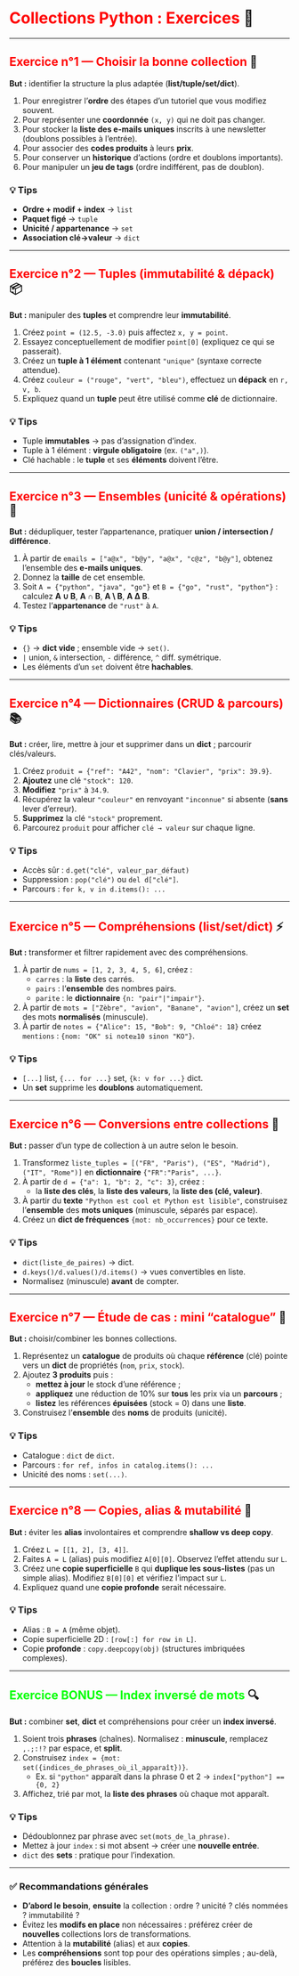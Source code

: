 # <span style="color:red;">Collections Python : Exercices </span> 📘

---

## <span style="color:red;">Exercice n°1 — Choisir la bonne collection</span> 🧭
**But :** identifier la structure la plus adaptée (**list/tuple/set/dict**).

1. Pour enregistrer l’**ordre** des étapes d’un tutoriel que vous modifiez souvent.  
2. Pour représenter une **coordonnée** `(x, y)` qui ne doit pas changer.  
3. Pour stocker la **liste des e-mails uniques** inscrits à une newsletter (doublons possibles à l’entrée).  
4. Pour associer des **codes produits** à leurs **prix**.  
5. Pour conserver un **historique** d’actions (ordre et doublons importants).  
6. Pour manipuler un **jeu de tags** (ordre indifférent, pas de doublon).

### 💡 Tips
- **Ordre + modif + index** → `list`  
- **Paquet figé** → `tuple`  
- **Unicité / appartenance** → `set`  
- **Association clé→valeur** → `dict`

---

## <span style="color:red;">Exercice n°2 — Tuples (immutabilité & dépack)</span> 📦
**But :** manipuler des **tuples** et comprendre leur **immutabilité**.

1. Créez `point = (12.5, -3.0)` puis affectez `x, y = point`.  
2. Essayez conceptuellement de modifier `point[0]` (expliquez ce qui se passerait).  
3. Créez un **tuple à 1 élément** contenant `"unique"` (syntaxe correcte attendue).  
4. Créez `couleur = ("rouge", "vert", "bleu")`, effectuez un **dépack** en `r, v, b`.  
5. Expliquez quand un **tuple** peut être utilisé comme **clé** de dictionnaire.

### 💡 Tips
- Tuple **immutables** → pas d’assignation d’index.  
- Tuple à 1 élément : **virgule obligatoire** (ex. `("a",)`).  
- Clé hachable : le **tuple** et ses **éléments** doivent l’être.

---

## <span style="color:red;">Exercice n°3 — Ensembles (unicité & opérations)</span> 🛑
**But :** dédupliquer, tester l’appartenance, pratiquer **union / intersection / différence**.

1. À partir de `emails = ["a@x", "b@y", "a@x", "c@z", "b@y"]`, obtenez l’ensemble des **e-mails uniques**.  
2. Donnez la **taille** de cet ensemble.  
3. Soit `A = {"python", "java", "go"}` et `B = {"go", "rust", "python"}` : calculez **A ∪ B**, **A ∩ B**, **A \ B**, **A Δ B**.  
4. Testez l’**appartenance** de `"rust"` à `A`.

### 💡 Tips
- `{}` → **dict vide** ; ensemble vide → `set()`.  
- `|` union, `&` intersection, `-` différence, `^` diff. symétrique.  
- Les éléments d’un `set` doivent être **hachables**.

---

## <span style="color:red;">Exercice n°4 — Dictionnaires (CRUD & parcours)</span> 📚
**But :** créer, lire, mettre à jour et supprimer dans un **dict** ; parcourir clés/valeurs.

1. Créez `produit = {"ref": "A42", "nom": "Clavier", "prix": 39.9}`.  
2. **Ajoutez** une clé `"stock": 120`.  
3. **Modifiez** `"prix"` à `34.9`.  
4. Récupérez la valeur `"couleur"` en renvoyant `"inconnue"` si absente (**sans** lever d’erreur).  
5. **Supprimez** la clé `"stock"` proprement.  
6. Parcourez `produit` pour afficher `clé → valeur` sur chaque ligne.

### 💡 Tips
- Accès sûr : `d.get("clé", valeur_par_défaut)`  
- Suppression : `pop("clé")` ou `del d["clé"]`.  
- Parcours : `for k, v in d.items(): ...`

---

## <span style="color:red;">Exercice n°5 — Compréhensions (list/set/dict)</span> ⚡
**But :** transformer et filtrer rapidement avec des compréhensions.

1. À partir de `nums = [1, 2, 3, 4, 5, 6]`, créez :  
   - `carres` : la **liste** des carrés.  
   - `pairs` : l’**ensemble** des nombres pairs.  
   - `parite` : le **dictionnaire** `{n: "pair"|"impair"}`.  
2. À partir de `mots = ["Zèbre", "avion", "Banane", "avion"]`, créez un **set** des mots **normalisés** (minuscule).  
3. À partir de `notes = {"Alice": 15, "Bob": 9, "Chloé": 18}` créez `mentions` : `{nom: "OK" si note≥10 sinon "KO"}`.

### 💡 Tips
- `[...]` list, `{... for ...}` set, `{k: v for ...}` dict.  
- Un **set** supprime les **doublons** automatiquement.

---

## <span style="color:red;">Exercice n°6 — Conversions entre collections</span> 🔁
**But :** passer d’un type de collection à un autre selon le besoin.

1. Transformez `liste_tuples = [("FR", "Paris"), ("ES", "Madrid"), ("IT", "Rome")]` en **dictionnaire** `{"FR":"Paris", ...}`.  
2. À partir de `d = {"a": 1, "b": 2, "c": 3}`, créez :  
   - la **liste des clés**, la **liste des valeurs**, la **liste des (clé, valeur)**.  
3. À partir du **texte** `"Python est cool et Python est lisible"`, construisez l’**ensemble** des **mots uniques** (minuscule, séparés par espace).  
4. Créez un **dict de fréquences** `{mot: nb_occurrences}` pour ce texte.

### 💡 Tips
- `dict(liste_de_paires)` → dict.  
- `d.keys()/d.values()/d.items()` → vues convertibles en liste.  
- Normalisez (minuscule) **avant** de compter.

---

## <span style="color:red;">Exercice n°7 — Étude de cas : mini “catalogue”</span> 🛒
**But :** choisir/combiner les bonnes collections.

1. Représentez un **catalogue** de produits où chaque **référence** (clé) pointe vers un **dict** de propriétés (`nom`, `prix`, `stock`).  
2. Ajoutez **3 produits** puis :  
   - **mettez à jour** le stock d’une référence ;  
   - **appliquez** une réduction de 10% sur **tous** les prix via un **parcours** ;  
   - **listez** les références **épuisées** (stock = 0) dans une **liste**.  
3. Construisez l’**ensemble** des **noms** de produits (unicité).

### 💡 Tips
- Catalogue : `dict` de `dict`.  
- Parcours : `for ref, infos in catalog.items(): ...`  
- Unicité des noms : `set(...)`.

---

## <span style="color:red;">Exercice n°8 — Copies, alias & mutabilité</span> 🧯
**But :** éviter les **alias** involontaires et comprendre **shallow vs deep copy**.

1. Créez `L = [[1, 2], [3, 4]]`.  
2. Faites `A = L` (alias) puis modifiez `A[0][0]`. Observez l’effet attendu sur `L`.  
3. Créez une **copie superficielle** `B` qui **duplique les sous-listes** (pas un simple alias). Modifiez `B[0][0]` et vérifiez l’impact sur `L`.  
4. Expliquez quand une **copie profonde** serait nécessaire.

### 💡 Tips
- Alias : `B = A` (même objet).  
- Copie superficielle 2D : `[row[:] for row in L]`.  
- Copie **profonde** : `copy.deepcopy(obj)` (structures imbriquées complexes).

---

## <span style="color:lime;">Exercice BONUS — Index inversé de mots</span> 🔍
**But :** combiner **set**, **dict** et compréhensions pour créer un **index inversé**.

1. Soient trois **phrases** (chaînes). Normalisez : **minuscule**, remplacez `,.;:!?` par espace, et **split**.  
2. Construisez `index = {mot: set({indices_de_phrases_où_il_apparaît})}`.  
   - Ex. si `"python"` apparaît dans la phrase 0 et 2 → `index["python"] == {0, 2}`  
3. Affichez, trié par mot, la **liste des phrases** où chaque mot apparaît.

### 💡 Tips
- Dédoublonnez par phrase avec `set(mots_de_la_phrase)`.  
- Mettez à jour `index` : si mot absent → créer une **nouvelle entrée**.  
- `dict` des **sets** : pratique pour l’indexation.

---

### ✅ Recommandations générales
- **D’abord le besoin**, **ensuite** la collection : ordre ? unicité ? clés nommées ? immutabilité ?  
- Évitez les **modifs en place** non nécessaires : préférez créer de **nouvelles** collections lors de transformations.  
- Attention à la **mutabilité** (alias) et aux **copies**.  
- Les **compréhensions** sont top pour des opérations simples ; au-delà, préférez des **boucles** lisibles.
